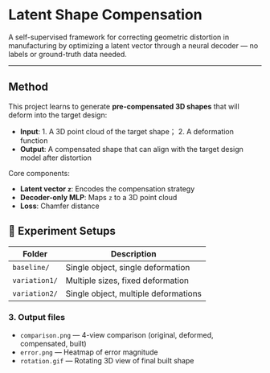 # Latent Shape Compensation

A self-supervised framework for correcting geometric distortion in manufacturing by optimizing a latent vector through a neural decoder — no labels or ground-truth data needed.

---

##  Method

This project learns to generate **pre-compensated 3D shapes** that will deform into the target design:

- **Input**: 1. A 3D point cloud of the target shape； 2. A deformation function
- **Output**: A compensated shape that can align with the target design model after distortion

Core components:
-  **Latent vector `z`**: Encodes the compensation strategy
-  **Decoder-only MLP**: Maps `z` to a 3D point cloud
-  **Loss**: Chamfer distance

## 🧪 Experiment Setups

| Folder        | Description                               |
|---------------|-------------------------------------------|
| `baseline/`   | Single object, single deformation         |
| `variation1/` | Multiple sizes, fixed deformation         |
| `variation2/` | Single object, multiple deformations      |

### 3. Output files
- `comparison.png` — 4-view comparison (original, deformed, compensated, built)
- `error.png` — Heatmap of error magnitude
- `rotation.gif` — Rotating 3D view of final built shape
